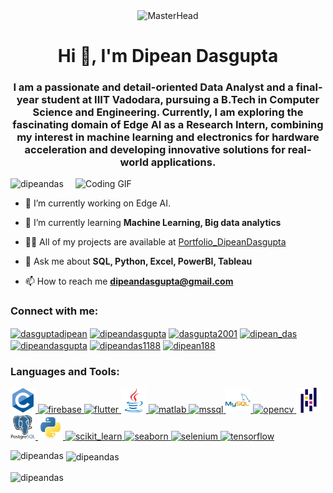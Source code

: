 <div style="text-align: center;">
    <img src="https://drive.google.com/uc?export=view&id=18g2xYkJGMCI5GXgzlqQdClg_nkOPnXgX" alt="MasterHead" style="width: 100%; height: 40%;">
</div>
<h1 align="center">Hi 👋, I'm Dipean Dasgupta</h1>
<h3 align="center">I am a passionate and detail-oriented Data Analyst and a final-year student at IIIT Vadodara, pursuing a B.Tech in Computer Science and Engineering. Currently, I am exploring the fascinating domain of Edge AI as a Research Intern, combining my interest in machine learning and electronics for hardware acceleration and  developing innovative solutions for real-world applications.</h3>
<img align="right" alt="Coding GIF" width="400" src="https://drive.google.com/uc?id=1q4ty1eeeD8WROTzAjm2VssMG0S5FfFz3">


<p align="left"> <img src="https://komarev.com/ghpvc/?username=dipeandas&label=Profile%20views&color=0e75b6&style=flat" alt="dipeandas" /> </p>

- 🔭 I’m currently working on Edge AI.

- 🌱 I’m currently learning **Machine Learning, Big data analytics**

- 👨‍💻 All of my projects are available at [Portfolio_DipeanDasgupta](https://sites.google.com/view/dipeandas-portfolio)

- 💬 Ask me about **SQL, Python, Excel, PowerBI, Tableau**

- 📫 How to reach me **dipeandasgupta@gmail.com**

<h3 align="left">Connect with me:</h3>
<p align="left">
<a href="https://linkedin.com/in/dasguptadipean" target="blank"><img align="center" src="https://raw.githubusercontent.com/rahuldkjain/github-profile-readme-generator/master/src/images/icons/Social/linked-in-alt.svg" alt="dasguptadipean" height="30" width="40" /></a>
<a href="https://kaggle.com/dipeandasgupta" target="blank"><img align="center" src="https://raw.githubusercontent.com/rahuldkjain/github-profile-readme-generator/master/src/images/icons/Social/kaggle.svg" alt="dipeandasgupta" height="30" width="40" /></a>
<a href="https://fb.com/dasgupta2001" target="blank"><img align="center" src="https://raw.githubusercontent.com/rahuldkjain/github-profile-readme-generator/master/src/images/icons/Social/facebook.svg" alt="dasgupta2001" height="30" width="40" /></a>
<a href="https://instagram.com/dipean_das" target="blank"><img align="center" src="https://raw.githubusercontent.com/rahuldkjain/github-profile-readme-generator/master/src/images/icons/Social/instagram.svg" alt="dipean_das" height="30" width="40" /></a>
<a href="https://www.hackerrank.com/dipeandasgupta" target="blank"><img align="center" src="https://raw.githubusercontent.com/rahuldkjain/github-profile-readme-generator/master/src/images/icons/Social/hackerrank.svg" alt="dipeandasgupta" height="30" width="40" /></a>
<a href="https://auth.geeksforgeeks.org/user/dipeandas1188" target="blank"><img align="center" src="https://raw.githubusercontent.com/rahuldkjain/github-profile-readme-generator/master/src/images/icons/Social/geeks-for-geeks.svg" alt="dipeandas1188" height="30" width="40" /></a>    
<a href="https://www.codechef.com/users/dipean188" target="blank"><img align="center" src="https://cdn.jsdelivr.net/npm/simple-icons@3.1.0/icons/codechef.svg" alt="dipean188" height="30" width="40" /></a>
</p>

<h3 align="left">Languages and Tools:</h3>
<p align="left"> <a href="https://www.cprogramming.com/" target="_blank" rel="noreferrer"> <img src="https://raw.githubusercontent.com/devicons/devicon/master/icons/c/c-original.svg" alt="c" width="40" height="40"/> </a> <a href="https://firebase.google.com/" target="_blank" rel="noreferrer"> <img src="https://www.vectorlogo.zone/logos/firebase/firebase-icon.svg" alt="firebase" width="40" height="40"/> </a> <a href="https://flutter.dev" target="_blank" rel="noreferrer"> <img src="https://www.vectorlogo.zone/logos/flutterio/flutterio-icon.svg" alt="flutter" width="40" height="40"/> </a> <a href="https://www.java.com" target="_blank" rel="noreferrer"> <img src="https://raw.githubusercontent.com/devicons/devicon/master/icons/java/java-original.svg" alt="java" width="40" height="40"/> </a> <a href="https://www.mathworks.com/" target="_blank" rel="noreferrer"> <img src="https://upload.wikimedia.org/wikipedia/commons/2/21/Matlab_Logo.png" alt="matlab" width="40" height="40"/> </a> <a href="https://www.microsoft.com/en-us/sql-server" target="_blank" rel="noreferrer"> <img src="https://www.svgrepo.com/show/303229/microsoft-sql-server-logo.svg" alt="mssql" width="40" height="40"/> </a> <a href="https://www.mysql.com/" target="_blank" rel="noreferrer"> <img src="https://raw.githubusercontent.com/devicons/devicon/master/icons/mysql/mysql-original-wordmark.svg" alt="mysql" width="40" height="40"/> </a> <a href="https://opencv.org/" target="_blank" rel="noreferrer"> <img src="https://www.vectorlogo.zone/logos/opencv/opencv-icon.svg" alt="opencv" width="40" height="40"/> </a> <a href="https://pandas.pydata.org/" target="_blank" rel="noreferrer"> <img src="https://raw.githubusercontent.com/devicons/devicon/2ae2a900d2f041da66e950e4d48052658d850630/icons/pandas/pandas-original.svg" alt="pandas" width="40" height="40"/> </a> <a href="https://www.postgresql.org" target="_blank" rel="noreferrer"> <img src="https://raw.githubusercontent.com/devicons/devicon/master/icons/postgresql/postgresql-original-wordmark.svg" alt="postgresql" width="40" height="40"/> </a> <a href="https://www.python.org" target="_blank" rel="noreferrer"> <img src="https://raw.githubusercontent.com/devicons/devicon/master/icons/python/python-original.svg" alt="python" width="40" height="40"/> </a> <a href="https://scikit-learn.org/" target="_blank" rel="noreferrer"> <img src="https://upload.wikimedia.org/wikipedia/commons/0/05/Scikit_learn_logo_small.svg" alt="scikit_learn" width="40" height="40"/> </a> <a href="https://seaborn.pydata.org/" target="_blank" rel="noreferrer"> <img src="https://seaborn.pydata.org/_images/logo-mark-lightbg.svg" alt="seaborn" width="40" height="40"/> </a> <a href="https://www.selenium.dev" target="_blank" rel="noreferrer"> <img src="https://raw.githubusercontent.com/detain/svg-logos/780f25886640cef088af994181646db2f6b1a3f8/svg/selenium-logo.svg" alt="selenium" width="40" height="40"/> </a> <a href="https://www.tensorflow.org" target="_blank" rel="noreferrer"> <img src="https://www.vectorlogo.zone/logos/tensorflow/tensorflow-icon.svg" alt="tensorflow" width="40" height="40"/> </a> </p>

<p><img align="left" src="https://github-readme-stats.vercel.app/api/top-langs?username=dipeandas&show_icons=true&locale=en&layout=compact" alt="dipeandas" /></p>

<p>&nbsp;<img align="center" src="https://github-readme-stats.vercel.app/api?username=dipeandas&show_icons=true&locale=en" alt="dipeandas" /></p>

<p><img align="center" src="https://github-readme-streak-stats.herokuapp.com/?user=dipeandas&" alt="dipeandas" /></p>
